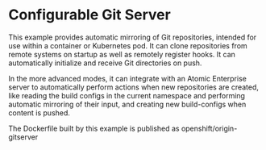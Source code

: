 Configurable Git Server
=======================

This example provides automatic mirroring of Git repositories, intended
for use within a container or Kubernetes pod. It can clone repositories
from remote systems on startup as well as remotely register hooks. It
can automatically initialize and receive Git directories on push.

In the more advanced modes, it can integrate with an Atomic Enterprise server to
automatically perform actions when new repositories are created, like
reading the build configs in the current namespace and performing
automatic mirroring of their input, and creating new build-configs when
content is pushed.

The Dockerfile built by this example is published as
openshift/origin-gitserver
